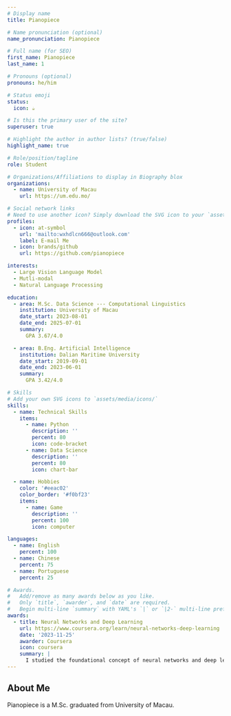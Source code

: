 ```yaml
---
# Display name
title: Pianopiece

# Name pronunciation (optional)
name_pronunciation: Pianopiece

# Full name (for SEO)
first_name: Pianopiece
last_name: 1

# Pronouns (optional)
pronouns: he/him

# Status emoji
status:
  icon: ☕️

# Is this the primary user of the site?
superuser: true

# Highlight the author in author lists? (true/false)
highlight_name: true

# Role/position/tagline
role: Student

# Organizations/Affiliations to display in Biography blox
organizations:
  - name: University of Macau
    url: https://um.edu.mo/

# Social network links
# Need to use another icon? Simply download the SVG icon to your `assets/media/icons/` folder.
profiles:
  - icon: at-symbol
    url: 'mailto:wxhdlcn666@outlook.com'
    label: E-mail Me
  - icon: brands/github
    url: https://github.com/pianopiece

interests:
  - Large Vision Language Model
  - Mutli-modal
  - Natural Language Processing

education:
  - area: M.Sc. Data Science --- Computational Linguistics
    institution: University of Macau
    date_start: 2023-08-01
    date_end: 2025-07-01
    summary:
      GPA 3.67/4.0

  - area: B.Eng. Artificial Intelligence
    institution: Dalian Maritime University
    date_start: 2019-09-01
    date_end: 2023-06-01
    summary:
      GPA 3.42/4.0

# Skills
# Add your own SVG icons to `assets/media/icons/`
skills:
  - name: Technical Skills
    items:
      - name: Python
        description: ''
        percent: 80
        icon: code-bracket
      - name: Data Science
        description: ''
        percent: 80
        icon: chart-bar

  - name: Hobbies
    color: '#eeac02'
    color_border: '#f0bf23'
    items:
      - name: Game
        description: ''
        percent: 100
        icon: computer

languages:
  - name: English
    percent: 100
  - name: Chinese
    percent: 75
  - name: Portuguese
    percent: 25

# Awards.
#   Add/remove as many awards below as you like.
#   Only `title`, `awarder`, and `date` are required.
#   Begin multi-line `summary` with YAML's `|` or `|2-` multi-line prefix and indent 2 spaces below.
awards:
  - title: Neural Networks and Deep Learning
    url: https://www.coursera.org/learn/neural-networks-deep-learning
    date: '2023-11-25'
    awarder: Coursera
    icon: coursera
    summary: |
      I studied the foundational concept of neural networks and deep learning. By the end, I was familiar with the significant technological trends driving the rise of deep learning; build, train, and apply fully connected deep neural networks; implement efficient (vectorized) neural networks; identify key parameters in a neural network’s architecture; and apply deep learning to your own applications.
---
```


## About Me

Pianopiece is a M.Sc. graduated from University of Macau. 

